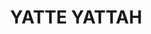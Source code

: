 ---
lastmod: '2025-04-06T06:05:20+00:00'
latitude: -35.522387
layout: suburb
longitude: 150.393202
postcode: '2539'
state: NSW
title: YATTE YATTAH
url: /nsw/yatte-yattah/
---